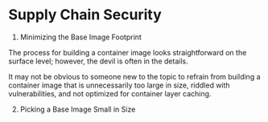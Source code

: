 # Supply Chain Security 

1. Minimizing the Base Image Footprint

The process for building a container image looks straightforward on the surface level; however, the devil is often in the details. 

It may not be obvious to someone new to the topic to refrain from building a container image that is unnecessarily too large in size, riddled with vulnerabilities, and not optimized for container layer caching.

2. Picking a Base Image Small in Size